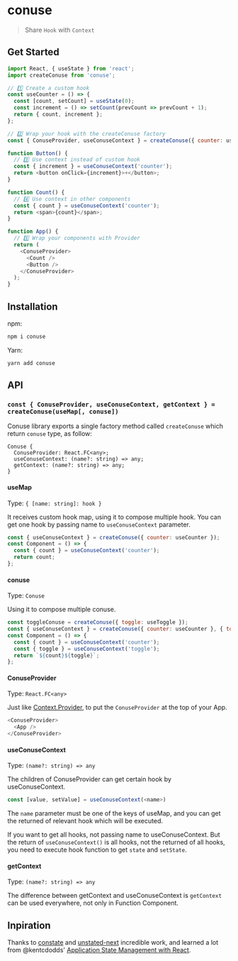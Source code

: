 # conuse

> Share `Hook` with `Context`

## Get Started

```js
import React, { useState } from 'react';
import createConuse from 'conuse';

// 1️⃣ Create a custom hook
const useCounter = () => {
  const [count, setCount] = useState(0);
  const increment = () => setCount(prevCount => prevCount + 1);
  return { count, increment };
};

// 2️⃣ Wrap your hook with the createConuse factory
const { ConuseProvider, useConuseContext } = createConuse({ counter: useCounter });

function Button() {
  // 3️⃣ Use context instead of custom hook
  const { increment } = useConuseContext('counter');
  return <button onClick={increment}>+</button>;
}

function Count() {
  // 4️⃣ Use context in other components
  const { count } = useConuseContext('counter');
  return <span>{count}</span>;
}

function App() {
  // 5️⃣ Wrap your components with Provider
  return (
    <ConuseProvider>
      <Count />
      <Button />
    </ConuseProvider>
  );
}
```

## Installation

npm:

```sh
npm i conuse
```

Yarn:

```sh
yarn add conuse
```

## API

### `const { ConuseProvider, useConuseContext, getContext } = createConuse(useMap[, conuse])`

Conuse library exports a single factory method called `createConuse` which return `conuse` type, as follow:

```
Conuse {
  ConuseProvider: React.FC<any>;
  useConuseContext: (name?: string) => any;
  getContext: (name?: string) => any;
}
```

#### useMap

Type: `{ [name: string]: hook }`

It receives custom hook map, using it to compose multiple hook. You can get one hook by passing name to `useConuseContext` parameter.

```js
const { useConuseContext } = createConuse({ counter: useCounter });
const Component = () => {
  const { count } = useConuseContext('counter');
  return count;
};
```

#### conuse

Type: `Conuse`

Using it to compose multiple conuse.

```js
const toggleConuse = createConuse({ toggle: useToggle });
const { useConuseContext } = createConuse({ counter: useCounter }, { toggle: toggleConuse });
const Component = () => {
  const { count } = useConuseContext('counter');
  const { toggle } = useConuseContext('toggle');
  return `${count}${toggle}`;
};
```

#### ConuseProvider

Type: `React.FC<any>`

Just like [Context.Provider](https://reactjs.org/docs/context.html#contextprovider), to put the `ConuseProvider` at the top of your App.

```js
<ConuseProvider>
  <App />
</ConuseProvider>
```

#### useConuseContext

Type: `(name?: string) => any`

The children of ConuseProvider can get certain hook by useConuseContext.

```js
const [value, setValue] = useConuseContext(<name>)
```

The `name` parameter must be one of the keys of useMap, and you can get the returned of relevant hook which will be executed.

If you want to get all hooks, not passing name to useConuseContext. But the return of `useConuseContext()` is all hooks, not the
returned of all hooks, you need to execute hook function to get `state` and `setState`.

#### getContext

Type: `(name?: string) => any`

The difference between getContext and useConuseContext is `getContext` can be used everywhere, not only in Function Component.

## Inpiration

Thanks to [constate](https://github.com/diegohaz/constate) and [unstated-next](https://github.com/jamiebuilds/unstated-next) incredible work, and learned a lot from @kentcdodds' [Application State Management with React](https://kentcdodds.com/blog/application-state-management-with-react/).
